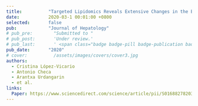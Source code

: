 ```yaml
---
title:          "Targeted Lipidomics Reveals Extensive Changes in the Blood Lipid Mediator Profile in Acutely Decompensated Cirrhosis"
date:           2020-03-1 00:01:00 +0800
selected:       false
pub:            "Journal of Hepatology"
# pub_pre:        "Submitted to "
# pub_post:       'Under review.'
# pub_last:       ' <span class="badge badge-pill badge-publication badge-success">Spotlight</span>'
pub_date:       "2020"
# cover:          /assets/images/covers/cover3.jpg
authors:
  - Cristina López-Vicario
  - Antonio Checa
  - Arantxa Urdangarin
  - et al.
links:
  Paper: https://www.sciencedirect.com/science/article/pii/S0168827820302087?via%3Dihub
---
```







